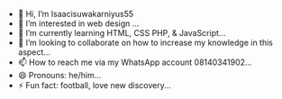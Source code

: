 - 👋 Hi, I’m Isaacisuwakarniyus55
- 👀 I’m interested in web design ...
- 🌱 I’m currently learning HTML, CSS PHP, & JavaScript...
- 💞️ I’m looking to collaborate on how to increase my knowledge in this aspect...
- 📫 How to reach me via my WhatsApp account 08140341902...
- 😄 Pronouns: he/him...
- ⚡ Fun fact: football, love new discovery...

<!---
Isaacisuwakarniyus55/Isaacisuwakarniyus55 is a ✨ special ✨ repository because its `README.md` (this file) appears on your GitHub profile.
You can click the Preview link to take a look at your changes.
--->
